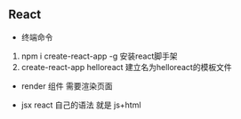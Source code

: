 ## React
- 终端命令
1. npm i create-react-app -g      安装react脚手架
2. create-react-app helloreact    建立名为helloreact的模板文件

- render
组件 需要渲染页面

- jsx
 react 自己的语法 就是 js+html